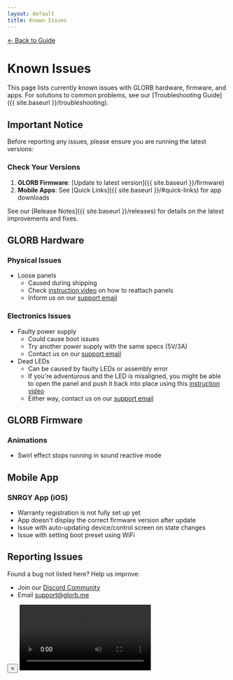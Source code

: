 ```yaml
---
layout: default
title: Known Issues
---
```


<div class="back-nav">
  <a href="{{ site.baseurl }}/">← Back to Guide</a>
</div>

# Known Issues

This page lists currently known issues with GLORB hardware, firmware, and apps. For solutions to common problems, see our [Troubleshooting Guide]({{ site.baseurl }}/troubleshooting).

## Important Notice

Before reporting any issues, please ensure you are running the latest versions:

### Check Your Versions
1. **GLORB Firmware**: [Update to latest version]({{ site.baseurl }}/firmware)
2. **Mobile Apps**: See [Quick Links]({{ site.baseurl }}/#quick-links) for app downloads

See our [Release Notes]({{ site.baseurl }}/releases) for details on the latest improvements and fixes.

## GLORB Hardware

### Physical Issues
- Loose panels
  - Caused during shipping
  - Check <a href="#" onclick="openVideoModal(); return false;">instruction video</a> on how to reattach panels
  - Inform us on our [support email](mailto:support@glorb.me)

### Electronics Issues
- Faulty power supply
  - Could cause boot issues
  - Try another power supply with the same specs (5V/3A)
  - Contact us on our [support email](mailto:support@glorb.me)
- Dead LEDs
  - Can be caused by faulty LEDs or assembly error
  - If you're adventurous and the LED is misaligned, you might be able to open the panel and push it back into place using this <a href="#" onclick="openVideoModal(); return false;">instruction video</a>
  - Either way, contact us on our [support email](mailto:support@glorb.me)

## GLORB Firmware

### Animations
- Swirl effect stops running in sound reactive mode

## Mobile App

### SNRGY App (iOS)
- Warranty registration is not fully set up yet
- App doesn't display the correct firmware version after update
- Issue with auto-updating device/control screen on state changes
- Issue with setting boot preset using WiFi

## Reporting Issues
Found a bug not listed here? Help us improve:
- Join our [Discord Community](https://discord.com/invite/hnQ5V2GNjh)
- Email [support@glorb.me](mailto:support@glorb.me)

<div class="modal phone-video" id="videoModal">
    <div class="modal-content">
        <button class="close-modal" onclick="closeVideoModal()">×</button>
        <video controls>
            <source src="{{ site.baseurl }}/assets/videos/panel-fix.mov" type="video/mp4">
            Your browser does not support the video tag. 
            <a href="{{ site.baseurl }}/assets/videos/panel-fix.mov">Download the video</a>
        </video>
    </div>
</div>

<script>
function openVideoModal() {
    document.getElementById('videoModal').classList.add('active');
}

function closeVideoModal() {
    const modal = document.getElementById('videoModal');
    const video = modal.querySelector('video');
    video.pause();
    modal.classList.remove('active');
}

// Close modal when clicking outside
document.getElementById('videoModal').addEventListener('click', function(e) {
    if (e.target === this) closeVideoModal();
});
</script>